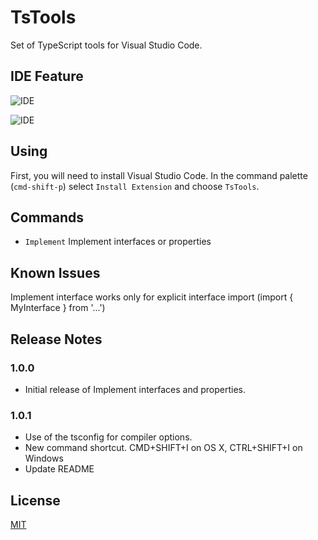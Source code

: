 # TsTools

Set of TypeScript tools for Visual Studio Code. 

## IDE Feature

![IDE](http://i.giphy.com/l46Cugpupotvp3S9y.gif)

![IDE](http://i.giphy.com/26gLwUcGn8uMT2eNa.gif)

## Using

First, you will need to install Visual Studio Code. In the command palette (`cmd-shift-p`) select `Install Extension` and choose `TsTools`.  

## Commands

* `Implement` Implement interfaces or properties

## Known Issues

Implement interface works only for explicit interface import (import { MyInterface } from '...')

## Release Notes

### 1.0.0

* Initial release of Implement interfaces and properties.

### 1.0.1

* Use of the tsconfig for compiler options.
* New command shortcut. CMD+SHIFT+I on OS X, CTRL+SHIFT+I on Windows
* Update README

## License
[MIT](LICENSE)